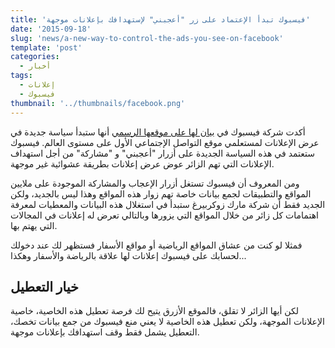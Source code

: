 ```yaml
---
title: 'فيسبوك تبدأ الإعتماد على زر "أعجبني" لإستهدافك بإعلانات موجهة'
date: '2015-09-18'
slug: 'news/a-new-way-to-control-the-ads-you-see-on-facebook'
template: 'post'
categories:
  - أخبار
tags:
  - إعلانات
  - فيسبوك
thumbnail: '../thumbnails/facebook.png'
---
```


أكدت شركة فيسبوك في [بيان لها على موقعها الرسمي](https://www.facebook.com/notes/facebook-and-privacy/a-new-way-to-control-the-ads-you-see-on-facebook/926372204079329) أنها ستبدأ سياسة جديدة في عرض الإعلانات لمستعلمي موقع التواصل الإجتماعي الأول على مستوى العالم. فيسبوك ستعتمد في هذه السياسة الجديدة على أزرار "أعجبني" و "مشاركة" من أجل استهداف الإعلانات التي تهم الزائر عوض عرض إعلانات بطريقة عشوائية غير موجهة.

ومن المعروف أن فيسبوك تستغل أزرار الإعجاب والمشاركة الموجودة على ملايين المواقع والتطبيقات لجمع بيانات خاصة تهم زوار هذه المواقع وهذا ليس بالجديد، ولكن الجديد فقط أن شركة مارك زوكربيرغ ستبدأ في استغلال هذه البيانات والمعطيات لمعرفة اهتمامات كل زائر من خلال المواقع التي يزورها وبالتالي تعرض له إعلانات في المجالات التي يهتم بها.

فمثلا لو كنت من عشاق المواقع الرياضية أو مواقع الأسفار فستظهر لك عند دخولك لحسابك على فيسبوك إعلانات لها علاقة بالرياضة والأسفار وهكذا...

## خيار التعطيل

لكن أيها الزائر لا تقلق، فالموقع الأزرق يتيح لك فرصة تعطيل هذه الخاصية، خاصية الإعلانات الموجهة، ولكن تعطيل هذه الخاصية لا يعني منع فيسبوك من جمع بيانات تخصك، التعطيل يشمل فقط وقف استهدافك بإعلانات موجهة.
